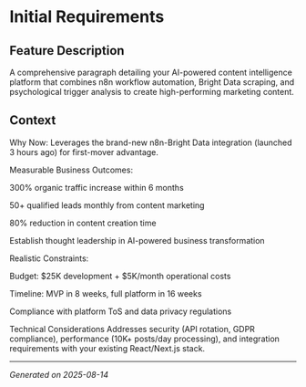 # Initial Requirements

## Feature Description

A comprehensive paragraph detailing your AI-powered content intelligence platform that combines n8n workflow automation, Bright Data scraping, and psychological trigger analysis to create high-performing marketing content.

## Context

Why Now: Leverages the brand-new n8n-Bright Data integration (launched 3 hours ago) for first-mover advantage.

Measurable Business Outcomes:

300% organic traffic increase within 6 months

50+ qualified leads monthly from content marketing

80% reduction in content creation time

Establish thought leadership in AI-powered business transformation

Realistic Constraints:

Budget: $25K development + $5K/month operational costs

Timeline: MVP in 8 weeks, full platform in 16 weeks

Compliance with platform ToS and data privacy regulations

Technical Considerations
Addresses security (API rotation, GDPR compliance), performance (10K+ posts/day processing), and integration requirements with your existing React/Next.js stack.

---

*Generated on 2025-08-14*
